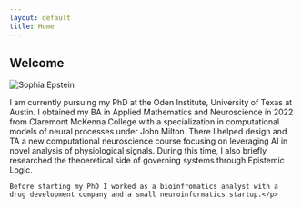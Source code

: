 ```yaml
---
layout: default
title: Home
---
```

<section id="home">
  <h2>Welcome</h2>
  <div class="bio-section">
    <img src="https://oden.utexas.edu/media/directory-assets/profile-imgs/Sophia_Epstein.png" alt="Sophia Epstein" class="bio-image">
    <p class="bio-text">I am currently pursuing my PhD at the Oden Institute, University of Texas at Austin. I obtained my BA in Applied Mathematics and Neuroscience in 2022 from Claremont McKenna College with a specialization in computational models of neural processes under John Milton. There I helped design and TA a new computational neuroscience course focusing on leveraging AI in novel analysis of physiological signals. During this time, I also briefly researched the theoeretical side of governing systems through Epistemic Logic.
    
    Before starting my PhD I worked as a bioinfromatics analyst with a drug development company and a small neuroinformatics startup.</p>
  </div>
</section>




